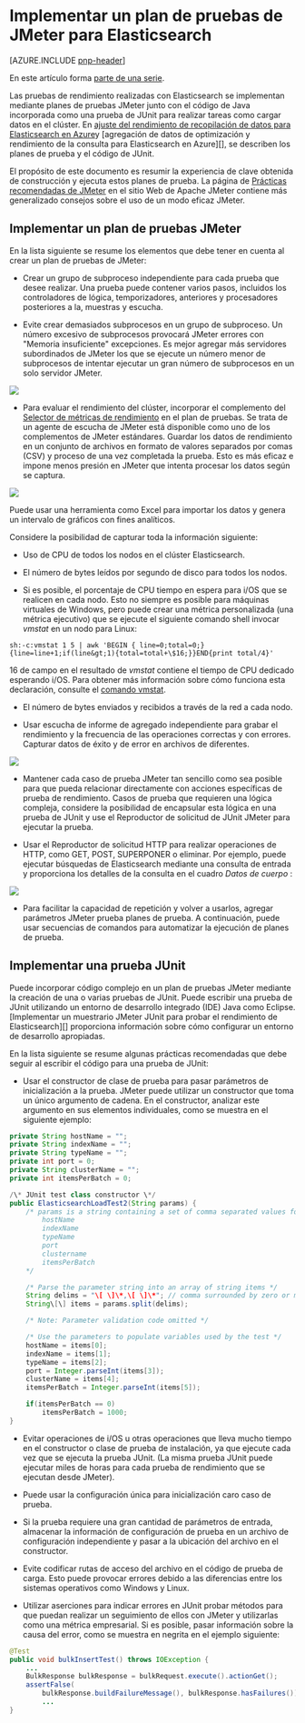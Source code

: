 <properties
   pageTitle="Implementar un plan de pruebas de JMeter para Elasticsearch | Microsoft Azure"
   description="Cómo ejecutar rendimiento comprueba Elasticsearch con JMeter."
   services=""
   documentationCenter="na"
   authors="dragon119"
   manager="bennage"
   editor=""
   tags=""/>

<tags
   ms.service="guidance"
   ms.devlang="na"
   ms.topic="article"
   ms.tgt_pltfrm="na"
   ms.workload="na"
   ms.date="09/22/2016"
   ms.author="masashin" />
   
# <a name="implementing-a-jmeter-test-plan-for-elasticsearch"></a>Implementar un plan de pruebas de JMeter para Elasticsearch

[AZURE.INCLUDE [pnp-header](../../includes/guidance-pnp-header-include.md)]

En este artículo forma [parte de una serie](guidance-elasticsearch.md). 

Las pruebas de rendimiento realizadas con Elasticsearch se implementan mediante planes de pruebas JMeter junto con el código de Java incorporada como una prueba de JUnit para realizar tareas como cargar datos en el clúster. En [ajuste del rendimiento de recopilación de datos para Elasticsearch en Azure][]y [agregación de datos de optimización y rendimiento de la consulta para Elasticsearch en Azure][], se describen los planes de prueba y el código de JUnit.

El propósito de este documento es resumir la experiencia de clave obtenida de construcción y ejecuta estos planes de prueba. La página de [Prácticas recomendadas de JMeter](http://jmeter.apache.org/usermanual/best-practices.html) en el sitio Web de Apache JMeter contiene más generalizado consejos sobre el uso de un modo eficaz JMeter.

## <a name="implementing-a-jmeter-test-plan"></a>Implementar un plan de pruebas JMeter

En la lista siguiente se resume los elementos que debe tener en cuenta al crear un plan de pruebas de JMeter:

- Crear un grupo de subproceso independiente para cada prueba que desee realizar. Una prueba puede contener varios pasos, incluidos los controladores de lógica, temporizadores, anteriores y procesadores posteriores a la, muestras y escucha.

- Evite crear demasiados subprocesos en un grupo de subproceso. Un número excesivo de subprocesos provocará JMeter errores con "Memoria insuficiente" excepciones. Es mejor agregar más servidores subordinados de JMeter los que se ejecute un número menor de subprocesos de intentar ejecutar un gran número de subprocesos en un solo servidor JMeter.

![](./media/guidance-elasticsearch/jmeter-testing1.png)

- Para evaluar el rendimiento del clúster, incorporar el complemento del [Selector de métricas de rendimiento](http://jmeter-plugins.org/wiki/PerfMon/) en el plan de pruebas. Se trata de un agente de escucha de JMeter está disponible como uno de los complementos de JMeter estándares. Guardar los datos de rendimiento en un conjunto de archivos en formato de valores separados por comas (CSV) y proceso de una vez completada la prueba. Esto es más eficaz e impone menos presión en JMeter que intenta procesar los datos según se captura. 

![](./media/guidance-elasticsearch/jmeter-testing2.png)

Puede usar una herramienta como Excel para importar los datos y genera un intervalo de gráficos con fines analíticos.

Considere la posibilidad de capturar toda la información siguiente:

- Uso de CPU de todos los nodos en el clúster Elasticsearch.

- El número de bytes leídos por segundo de disco para todos los nodos.

- Si es posible, el porcentaje de CPU tiempo en espera para i/OS que se realicen en cada nodo. Esto no siempre es posible para máquinas virtuales de Windows, pero puede crear una métrica personalizada (una métrica ejecutivo) que se ejecute el siguiente comando shell invocar *vmstat* en un nodo para Linux:

```Shell
sh:-c:vmstat 1 5 | awk 'BEGIN { line=0;total=0;}{line=line+1;if(line&gt;1){total=total+\$16;}}END{print total/4}'
```

16 de campo en el resultado de *vmstat* contiene el tiempo de CPU dedicado esperando i/OS. Para obtener más información sobre cómo funciona esta declaración, consulte el [comando vmstat](http://linuxcommand.org/man_pages/vmstat8.html).

- El número de bytes enviados y recibidos a través de la red a cada nodo.

- Usar escucha de informe de agregado independiente para grabar el rendimiento y la frecuencia de las operaciones correctas y con errores. Capturar datos de éxito y de error en archivos de diferentes.

![](./media/guidance-elasticsearch/jmeter-testing3.png)

- Mantener cada caso de prueba JMeter tan sencillo como sea posible para que pueda relacionar directamente con acciones específicas de prueba de rendimiento. Casos de prueba que requieren una lógica compleja, considere la posibilidad de encapsular esta lógica en una prueba de JUnit y use el Reproductor de solicitud de JUnit JMeter para ejecutar la prueba.

- Usar el Reproductor de solicitud HTTP para realizar operaciones de HTTP, como GET, POST, SUPERPONER o eliminar. Por ejemplo, puede ejecutar búsquedas de Elasticsearch mediante una consulta de entrada y proporciona los detalles de la consulta en el cuadro *Datos de cuerpo* :

![](./media/guidance-elasticsearch/jmeter-testing4.png)

- Para facilitar la capacidad de repetición y volver a usarlos, agregar parámetros JMeter prueba planes de prueba. A continuación, puede usar secuencias de comandos para automatizar la ejecución de planes de prueba.

## <a name="implementing-a-junit-test"></a>Implementar una prueba JUnit

Puede incorporar código complejo en un plan de pruebas JMeter mediante la creación de una o varias pruebas de JUnit. Puede escribir una prueba de JUnit utilizando un entorno de desarrollo integrado (IDE) Java como Eclipse. [Implementar un muestrario JMeter JUnit para probar el rendimiento de Elasticsearch][] proporciona información sobre cómo configurar un entorno de desarrollo apropiadas.

En la lista siguiente se resume algunas prácticas recomendadas que debe seguir al escribir el código para una prueba de JUnit:

- Usar el constructor de clase de prueba para pasar parámetros de inicialización a la prueba. JMeter puede utilizar un constructor que toma un único argumento de cadena. En el constructor, analizar este argumento en sus elementos individuales, como se muestra en el siguiente ejemplo:

```Java
private String hostName = "";
private String indexName = "";
private String typeName = "";
private int port = 0;
private String clusterName = "";
private int itemsPerBatch = 0;

/\* JUnit test class constructor \*/
public ElasticsearchLoadTest2(String params) {
    /* params is a string containing a set of comma separated values for:
        hostName
        indexName
        typeName
        port
        clustername
        itemsPerBatch
    */

    /* Parse the parameter string into an array of string items */
    String delims = "\[ \]\*,\[ \]\*"; // comma surrounded by zero or more spaces
    String\[\] items = params.split(delims);

    /* Note: Parameter validation code omitted */

    /* Use the parameters to populate variables used by the test */
    hostName = items[0];
    indexName = items[1];
    typeName = items[2];
    port = Integer.parseInt(items[3]);
    clusterName = items[4];
    itemsPerBatch = Integer.parseInt(items[5]);

    if(itemsPerBatch == 0)
        itemsPerBatch = 1000;
}
```

- Evitar operaciones de i/OS u otras operaciones que lleva mucho tiempo en el constructor o clase de prueba de instalación, ya que ejecute cada vez que se ejecuta la prueba JUnit. (La misma prueba JUnit puede ejecutar miles de horas para cada prueba de rendimiento que se ejecutan desde JMeter).

- Puede usar la configuración única para inicialización caro caso de prueba.

- Si la prueba requiere una gran cantidad de parámetros de entrada, almacenar la información de configuración de prueba en un archivo de configuración independiente y pasar a la ubicación del archivo en el constructor.

- Evite codificar rutas de acceso del archivo en el código de prueba de carga. Esto puede provocar errores debido a las diferencias entre los sistemas operativos como Windows y Linux.

- Utilizar aserciones para indicar errores en JUnit probar métodos para que puedan realizar un seguimiento de ellos con JMeter y utilizarlas como una métrica empresarial. Si es posible, pasar información sobre la causa del error, como se muestra en negrita en el ejemplo siguiente:

```Java
@Test
public void bulkInsertTest() throws IOException {
    ...
    BulkResponse bulkResponse = bulkRequest.execute().actionGet();
    assertFalse(
        bulkResponse.buildFailureMessage(), bulkResponse.hasFailures());
        ...
}
```


[Running Elasticsearch on Azure]: guidance-elasticsearch-running-on-azure.md
[Ajuste del rendimiento de recopilación de datos para Elasticsearch en Azure]: guidance-elasticsearch-tuning-data-ingestion-performance.md
[Implementar un muestrario JMeter JUnit para realizar pruebas de rendimiento Elasticsearch]: guidance-elasticsearch-deploying-jmeter-junit-sampler.md
[Ajustar el rendimiento de consulta para Elasticsearch en Azure y agregación de datos]: guidance-elasticsearch-tuning-data-aggregation-and-query-performance.md
